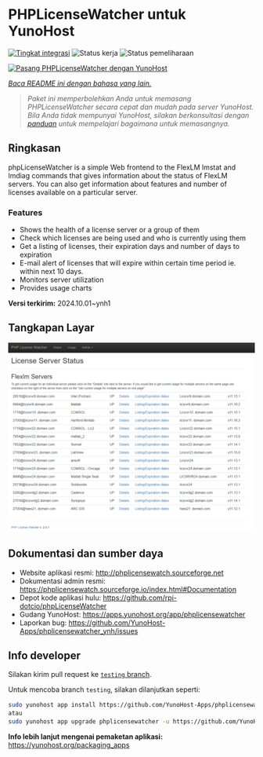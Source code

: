 <!--
N.B.: README ini dibuat secara otomatis oleh <https://github.com/YunoHost/apps/tree/master/tools/readme_generator>
Ini TIDAK boleh diedit dengan tangan.
-->

# PHPLicenseWatcher untuk YunoHost

[![Tingkat integrasi](https://apps.yunohost.org/badge/integration/phplicensewatcher)](https://ci-apps.yunohost.org/ci/apps/phplicensewatcher/)
![Status kerja](https://apps.yunohost.org/badge/state/phplicensewatcher)
![Status pemeliharaan](https://apps.yunohost.org/badge/maintained/phplicensewatcher)

[![Pasang PHPLicenseWatcher dengan YunoHost](https://install-app.yunohost.org/install-with-yunohost.svg)](https://install-app.yunohost.org/?app=phplicensewatcher)

*[Baca README ini dengan bahasa yang lain.](./ALL_README.md)*

> *Paket ini memperbolehkan Anda untuk memasang PHPLicenseWatcher secara cepat dan mudah pada server YunoHost.*  
> *Bila Anda tidak mempunyai YunoHost, silakan berkonsultasi dengan [panduan](https://yunohost.org/install) untuk mempelajari bagaimana untuk memasangnya.*

## Ringkasan

phpLicenseWatcher is a simple Web frontend to the FlexLM lmstat and lmdiag commands that gives information about the status of FlexLM servers. You can also get information about features and number of licenses available on a particular server.

### Features

- Shows the health of a license server or a group of them
- Check which licenses are being used and who is currently using them
- Get a listing of licenses, their expiration days and number of days to expiration
- E-mail alert of licenses that will expire within certain time period ie. within next 10 days.
- Monitors server utilization
- Provides usage charts


**Versi terkirim:** 2024.10.01~ynh1

## Tangkapan Layar

![Tangkapan Layar pada PHPLicenseWatcher](./doc/screenshots/screenshot1.png)

## Dokumentasi dan sumber daya

- Website aplikasi resmi: <http://phplicensewatch.sourceforge.net>
- Dokumentasi admin resmi: <https://phplicensewatch.sourceforge.io/index.html#Documentation>
- Depot kode aplikasi hulu: <https://github.com/rpi-dotcio/phpLicenseWatcher>
- Gudang YunoHost: <https://apps.yunohost.org/app/phplicensewatcher>
- Laporkan bug: <https://github.com/YunoHost-Apps/phplicensewatcher_ynh/issues>

## Info developer

Silakan kirim pull request ke [`testing` branch](https://github.com/YunoHost-Apps/phplicensewatcher_ynh/tree/testing).

Untuk mencoba branch `testing`, silakan dilanjutkan seperti:

```bash
sudo yunohost app install https://github.com/YunoHost-Apps/phplicensewatcher_ynh/tree/testing --debug
atau
sudo yunohost app upgrade phplicensewatcher -u https://github.com/YunoHost-Apps/phplicensewatcher_ynh/tree/testing --debug
```

**Info lebih lanjut mengenai pemaketan aplikasi:** <https://yunohost.org/packaging_apps>
